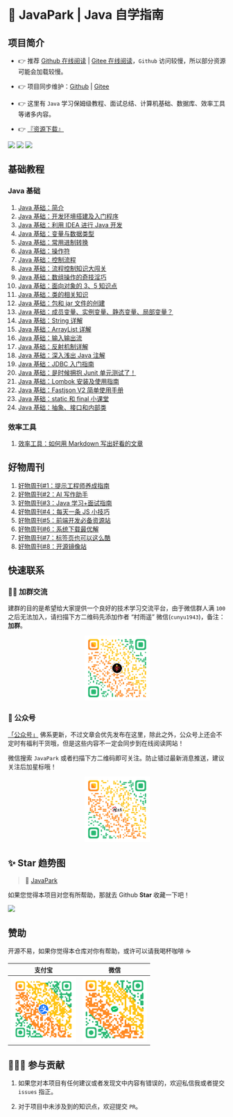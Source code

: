 # 📖 JavaPark | Java 自学指南

## 项目简介


- 👉 推荐 [Github 在线阅读](https://cunyu1943.github.io/JavaPark) | [Gitee 在线阅读](https://cunyu1943.gitee.io/JavaPark)，`Github` 访问较慢，所以部分资源可能会加载较慢。

- 👉 项目同步维护：[Github](https://github.com/cunyu1943/JavaPark) | [Gitee](https://gitee.com/cunyu1943/JavaPark)

- 👉 这里有 `Java` 学习保姆级教程、面试总结、计算机基础、数据库、效率工具等诸多内容。

- 👉 [『资源下载』](https://github.com/cunyu1943/ebooks)

![](https://img.shields.io/github/stars/cunyu1943/JavaPark?style=social)
![](https://img.shields.io/github/forks/cunyu1943/JavaPark?style=social)
![](https://img.shields.io/github/watchers/cunyu1943/JavaPark?style=social)

## 基础教程
### Java 基础

1.  [Java 基础：简介](docs/tutorial/se-tutorial/20220701-intro-to-java.md)
2.  [Java 基础：开发环境搭建及入门程序](docs/tutorial/se-tutorial/20220702-jdk-install-and-hello-world.md)
3.  [Java 基础：利用 IDEA 进行 Java 开发](docs/tutorial/se-tutorial/20220703-learn-java-with-idea.md)
4.  [Java 基础：变量与数据类型](docs/tutorial/se-tutorial/20220704-variable-and-datatype.md)
5.  [Java 基础：常用进制转换](docs/tutorial/se-tutorial/20220705-binary-convert.md)
6.  [Java 基础：操作符](docs/tutorial/se-tutorial/20220706-operator.md)
7.  [Java 基础：控制流程](docs/tutorial/se-tutorial/20220707-control-process.md)
8.  [Java 基础：流程控制知识大闯关](docs/tutorial/se-tutorial/20221127-loop-in-action.md)
9.  [Java 基础：数组操作的奇技淫巧](docs/tutorial/se-tutorial/20220708-how-to-operate-array.md)
10. [Java 基础：面向对象的 3、5 知识点](docs/tutorial/se-tutorial/20220709-oop-1.md)
11. [Java 基础：类的相关知识](docs/tutorial/se-tutorial/20220710-oop-2.md)
12. [Java 基础：包和 jar 文件的创建](docs/tutorial/se-tutorial/20220711-oop-3.md)
13. [Java 基础：成员变量、实例变量、静态变量、局部变量？](docs/tutorial/se-tutorial/20220712-all-kinds-of-variable.md)
14. [Java 基础：String 详解](docs/tutorial/se-tutorial/20220713-string.md)
15. [Java 基础：ArrayList 详解](docs/tutorial/se-tutorial/20220714-arraylist.md)
16. [Java 基础：输入输出流](docs/tutorial/se-tutorial/20220715-in-out-stream.md)
17. [Java 基础：反射机制详解](docs/tutorial/se-tutorial/20220716-reflection.md)
18. [Java 基础：深入浅出 Java 注解](docs/tutorial/se-tutorial/20220721-annotations.md)
19. [Java 基础：JDBC 入门指南](docs/tutorial/se-tutorial/20220717-jdbc-introduction.md)
20. [Java 基础：是时候拥抱 Junit 单元测试了！](docs/tutorial/se-tutorial/20220718-test-with-junit.md)
21. [Java 基础：Lombok 安装及使用指南](docs/tutorial/se-tutorial/20220719-lombok-install-and-usage.md)
22. [Java 基础：Fastjson V2 简单使用手册](docs/tutorial/se-tutorial/20220720-fastjson2-quickstart.md)
23. [Java 基础：static 和 final 小课堂](docs/tutorial/se-tutorial/20221203-oop-advance.md)
24. [Java 基础：抽象、接口和内部类](docs/tutorial/se-tutorial/20221211-abstract.md)

### 效率工具

1. [效率工具：如何用 Markdown 写出好看的文章](docs/tutorial/efficiency-tools/20230425-markdown-tutorial.md)

## 好物周刊
1. [好物周刊#1：提示工程师养成指南](docs/weekly/weekly-2023/0415-0421.md)
2. [好物周刊#2：AI 写作助手](docs/weekly/weekly-2023/0422-0428.md)
3. [好物周刊#3：Java 学习+面试指南](docs/weekly/weekly-2023/0429-0505.md)
4. [好物周刊#4：每天一条 JS 小技巧](docs/weekly/weekly-2023/0506-0512.md)
5. [好物周刊#5：前端开发必备资源站](docs/weekly/weekly-2023/0513-0519.md)
6. [好物周刊#6：系统下载最优解](docs/weekly/weekly-2023/0520-0526.md)
7. [好物周刊#7：标签页也可以这么酷](docs/weekly/weekly-2023/0527-0602.md)
8. [好物周刊#8：开源镜像站](docs/weekly/weekly-2023/0603-0609.md)

## 快速联系

### 👨‍💻 加群交流

建群的目的是希望给大家提供一个良好的技术学习交流平台，由于微信群人满 `100` 之后无法加入，请扫描下方二维码先添加作者 “村雨遥” 微信(`cunyu1943`)，备注：**加群**。

<center>
<img src="./static/img/site/wechat.png" width="150px" />

</center>

### 🧩 公众号

[「公众号」](https://mp.weixin.qq.com/mp/appmsgalbum?__biz=MzIyNTg2MjkzNw==&action=getalbum&album_id=2501145320567963650&scene=173&from_msgid=2247496866&from_itemidx=1&count=3&nolastread=1#wechat_redirect) 佛系更新，不过文章会优先发布在这里，除此之外，公众号上还会不定时有福利干货哦，但是这些内容不一定会同步到在线阅读网站！

微信搜索 `JavaPark` 或者扫描下方二维码即可关注。防止错过最新消息推送，建议关注后加星标哦！

<center>
<img src="./static/img/site/wechatpublic.png" width="150px" />

</center>



## ✨ Star 趋势图

> 🎈 [JavaPark](https://github.com/cunyu1943/JavaPark)

如果您觉得本项目对您有所帮助，那就去 Github **Star** 收藏一下吧！

<img src="https://api.star-history.com/svg?repos=cunyu1943/JavaPark&type=Date" width="50%"/>

## 赞助

开源不易，如果你觉得本仓库对你有帮助，或许可以请我喝杯咖啡 ☕️


|                          支付宝                          |                            微信                             |
| :------------------------------------------------------: | :---------------------------------------------------------: |
| <img src="./static/img/site/alipay.png" width="150px" /> | <img src="./static/img/site/wechatpay.png" width="150px" /> |

## 🧑‍🤝‍🧑 参与贡献

1.  如果您对本项目有任何建议或者发现文中内容有错误的，欢迎私信我或者提交 `issues` 指正。

2.  对于项目中未涉及到的知识点，欢迎提交 `PR`。